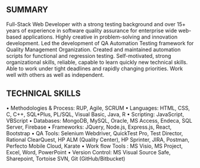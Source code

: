 ## SUMMARY
Full-Stack Web Developer with a strong testing background and over 15+ years of experience in software quality assurance for enterprise wide web-based applications. Highly creative in problem-solving and innovation development. Led the development of QA Automation Testing framework for Quality Management Organization. Created and maintained automation scripts for functional and regression testing. Self-motivated, strong organizational skills, reliable, capable to learn quickly new technical skills. Able to work under tight deadlines and rapidly changing priorities. Work well with others as well as independent.

## TECHNICAL SKILLS
•	Methodologies & Process: RUP, Agile, SCRUM
•	Languages:  HTML, CSS, C, C++, SQL*Plus, PL/SQL, Visual Basic, Java, R
•	Scripting:  JavaScript, VBScript
•	Databases: MongoDB, MySQL, Oracle, MS Access, Endeca, SQL Server, Firebase
•	Frameworks: JQuery, Node.js, Express.js, React, Bootstrap
•	QA Tools:  Selenium Webdriver, QuickTest Pro, Test Director, Rational ClearQuest, HP ALM (Quality Center), HP Sprinter, JIRA, Postman, Perfecto Mobile Cloud, Karate
•	Work flow Tools	: MS Visio, MS Project, Excel, Word, PowerPoint
•	Version Control:  MS Visual Source Safe, Sharepoint, Tortoise SVN, Git (GitHub/Bitbucket)


